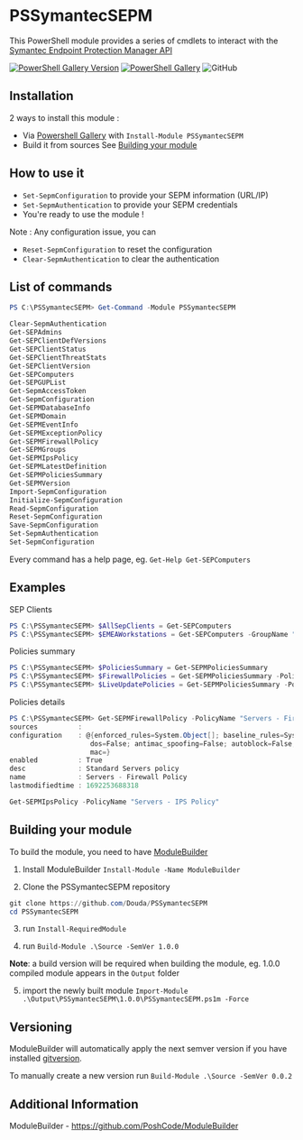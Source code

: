 # PSSymantecSEPM

This PowerShell module provides a series of cmdlets to interact with the [Symantec Endpoint Protection Manager API](https://apidocs.securitycloud.symantec.com/#/doc?id=ses_auth)

[![PowerShell Gallery Version](https://img.shields.io/powershellgallery/v/PSSymantecSEPM?style=flat-square)](https://www.powershellgallery.com/packages/PSSymantecSEPM)
[![PowerShell Gallery](https://img.shields.io/powershellgallery/dt/PSSymantecSEPM?style=flat-square)](https://www.powershellgallery.com/packages/PSSymantecSEPM)
![GitHub](https://img.shields.io/github/license/Douda/PSSymantecSEPM?style=flat-square)

## Installation

2 ways to install this module :
- Via [Powershell Gallery](https://www.powershellgallery.com/packages/PSSymantecSEPM/) with `Install-Module PSSymantecSEPM`
- Build it from sources See [Building your module](##Building-your-module)

## How to use it
- `Set-SepmConfiguration` to provide your SEPM information (URL/IP)
- `Set-SepmAuthentication` to provide your SEPM credentials
- You're ready to use the module !

Note : Any configuration issue, you can
- `Reset-SepmConfiguration` to reset the configuration
- `Clear-SepmAuthentication` to clear the authentication

## List of commands
```PowerShell
PS C:\PSSymantecSEPM> Get-Command -Module PSSymantecSEPM

Clear-SepmAuthentication
Get-SEPAdmins
Get-SEPClientDefVersions
Get-SEPClientStatus
Get-SEPClientThreatStats
Get-SEPClientVersion
Get-SEPComputers
Get-SEPGUPList
Get-SepmAccessToken
Get-SepmConfiguration
Get-SEPMDatabaseInfo
Get-SEPMDomain
Get-SEPMEventInfo
Get-SEPMExceptionPolicy
Get-SEPMFirewallPolicy
Get-SEPMGroups
Get-SEPMIpsPolicy
Get-SEPMLatestDefinition
Get-SEPMPoliciesSummary
Get-SEPMVersion
Import-SepmConfiguration
Initialize-SepmConfiguration
Read-SepmConfiguration
Reset-SepmConfiguration
Save-SepmConfiguration
Set-SepmAuthentication
Set-SepmConfiguration
```

Every command has a help page, eg. `Get-Help Get-SEPComputers`

## Examples
SEP Clients
```PowerShell
PS C:\PSSymantecSEPM> $AllSepClients = Get-SEPComputers
PS C:\PSSymantecSEPM> $EMEAWorkstations = Get-SEPComputers -GroupName "My Company\EMEA\Workstations"
```

Policies summary
```PowerShell
PS C:\PSSymantecSEPM> $PoliciesSummary = Get-SEPMPoliciesSummary
PS C:\PSSymantecSEPM> $FirewallPolicies = Get-SEPMPoliciesSummary -PolicyType fw
PS C:\PSSymantecSEPM> $LiveUpdatePolicies = Get-SEPMPoliciesSummary -PolicyType lu
```

Policies details
```PowerShell
PS C:\PSSymantecSEPM> Get-SEPMFirewallPolicy -PolicyName "Servers - Firewall Policy"
sources          : 
configuration    : @{enforced_rules=System.Object[]; baseline_rules=System.Object[]; ignore_parent_rules=; smart_dhcp=False; smart_dns=False; smart_wins=False; token_ring_traffic=False; netbios_protection=False; reverse_dns=False; port_scan=False;        
                    dos=False; antimac_spoofing=False; autoblock=False; autoblock_duration=600; stealth_web=False; antiIP_spoofing=False; hide_os=False; windows_firewall=NO_ACTION; windows_firewall_notification=False; endpoint_notification=; p2p_auth=;    
                    mac=}
enabled          : True
desc             : Standard Servers policy
name             : Servers - Firewall Policy
lastmodifiedtime : 1692253688318
```
```Powershell
Get-SEPMIpsPolicy -PolicyName "Servers - IPS Policy"
```


## Building your module
To build the module, you need to have [ModuleBuilder](https://www.powershellgallery.com/packages/ModuleBuilder/)

1. Install ModuleBuilder `Install-Module -Name ModuleBuilder`

2. Clone the PSSymantecSEPM repository
 ```powershell
 git clone https://github.com/Douda/PSSymantecSEPM
cd PSSymantecSEPM
```

3. run `Install-RequiredModule`

4. run `Build-Module .\Source -SemVer 1.0.0`
   
**Note**: a build version will be required when building the module, eg. 1.0.0
compiled module appears in the `Output` folder

5. import the newly built module `Import-Module .\Output\PSSymantecSEPM\1.0.0\PSSymantecSEPM.ps1m -Force`


## Versioning

ModuleBuilder will automatically apply the next semver version
if you have installed [gitversion](https://gitversion.readthedocs.io/en/latest/).

To manually create a new version run `Build-Module .\Source -SemVer 0.0.2`

## Additional Information

ModuleBuilder - https://github.com/PoshCode/ModuleBuilder